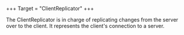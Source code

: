 +++
Target = "ClientReplicator"
+++

The ClientReplicator is in charge of replicating changes from the server over to the client. It represents the client's connection to a server.
